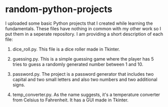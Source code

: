 # random-python-projects

I uploaded some basic Python projects that I created while learning the fundamentals. These files have nothing in common with my other work
so I put them in a seperate repository. I am providing a short description of each file:

1) dice_roll.py. This file is a dice roller made in Tkinter.

2) guessing.py. This is a simple guessing game where the player has 5 tries to guess a randomly generated number between 1 and 10.

3) password.py. The project is a password generator that includes two capital and two small letters and also two numbers and two additional signs.

4) temp_converter.py. As the name suggests, it's a temperature converter from Celsius to Fahrenheit. It has a GUI made in Tkinter.


